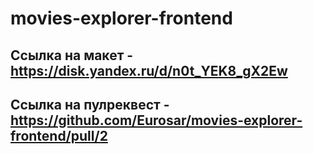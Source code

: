 # movies-explorer-frontend
## Ссылка на макет - https://disk.yandex.ru/d/n0t_YEK8_gX2Ew
## Ссылка на пулреквест - https://github.com/Eurosar/movies-explorer-frontend/pull/2